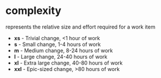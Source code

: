 # complexity

represents the relative size and effort required for a work item

- **xs** - Trivial change, <1 hour of work
- **s** - Small change, 1-4 hours of work
- **m** - Medium change, 8-24 hours of work
- **l** - Large change, 24-40 hours of work
- **xl** - Extra large change, 40-80 hours of work
- **xxl** - Epic-sized change, >80 hours of work